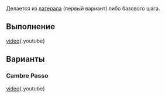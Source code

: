 <!-- TITLE: Камбре -->
<!-- SUBTITLE: Наклон партнёрши в поддержку (маленькую или настоящую) -->

Делается из [латерала](Lateral) (первый вариант) либо базового шага.
## Выполнение
[video](https://www.youtube.com/watch?v=H4d1DeMAZVs){.youtube}

## Варианты
### Cambre Passo
[video](https://www.youtube.com/watch?v=wSuq3dkEDrM){.youtube}


